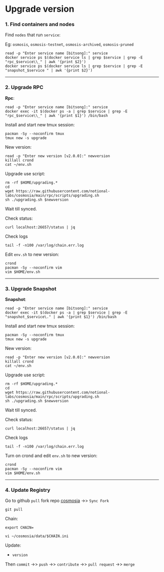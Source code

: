 # Upgrade version

### 1. Find containers and nodes
Find `nodes` that run `service`:

Eg: `osmosis`, `osmosis-testnet`, `osmosis-archived`, `osmosis-pruned`
```
read -p "Enter service name [bitsong]:" service
docker service ps $(docker service ls | grep $service | grep -E "rpc_$service\\_" | awk '{print $2}')
docker service ps $(docker service ls | grep $service | grep -E "snapshot_$service " | awk '{print $2}')
```
___
### 2. Upgrade RPC
**Rpc**:
```
read -p "Enter service name [bitsong]:" service
docker exec -it $(docker ps -a | grep $service | grep -E "rpc_$service\\_" | awk '{print $1}') /bin/bash
```

Install and start new tmux session:
```
pacman -Sy --noconfirm tmux
tmux new -s upgrade
```

New version:
```
read -p "Enter new version [v2.0.0]:" newversion
killall crond
cat ~/env.sh
```

Upgrade use script:
```
rm -rf $HOME/upgrading.*
cd
wget https://raw.githubusercontent.com/notional-labs/cosmosia/main/rpc/scripts/upgrading.sh
sh ./upgrading.sh $newversion

```
Wait till synced.

Check status:
```
curl localhost:26657/status | jq
```

Check logs
```
tail -f -n100 /var/log/chain.err.log
```

Edit `env.sh` to new version:
```
crond
pacman -Sy --noconfirm vim
vim $HOME/env.sh
```

___
### 3. Upgrade Snapshot
**Snapshot**:
```
read -p "Enter service name [bitsong]:" service
docker exec -it $(docker ps -a | grep $service | grep -E "snapshot_$service\." | awk '{print $1}') /bin/bash
```

Install and start new tmux session:
```
pacman -Sy --noconfirm tmux
tmux new -s upgrade
```

New version:
```
read -p "Enter new version [v2.0.0]:" newversion
killall crond
cat ~/env.sh
```

Upgrade use script:
```
rm -rf $HOME/upgrading.*
cd
wget https://raw.githubusercontent.com/notional-labs/cosmosia/main/rpc/scripts/upgrading.sh
sh ./upgrading.sh $newversion

```
Wait till synced.

Check status:
```
curl localhost:26657/status | jq
```

Check logs
```
tail -f -n100 /var/log/chain.err.log
```

Turn on crond and edit `env.sh` to new version:
```
crond
pacman -Sy --noconfirm vim
vim $HOME/env.sh
```
___
### 4. Update Registry

Go to github `pull` fork repo [cosmosia](https://github.com/notional-labs/cosmosia) ->> `Sync Fork`

```
git pull
```
Chain:
```
export CHAIN=
```
```
vi ~/cosmosia/data/$CHAIN.ini
```

Update:
* `version`

Then `commit` ->> `push` ->> `contribute` ->> `pull request` ->> `merge`
